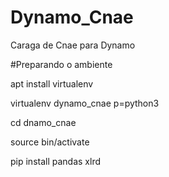 # Dynamo_Cnae
Caraga de Cnae para Dynamo

#Preparando o ambiente

apt install virtualenv

virtualenv dynamo_cnae p=python3

cd dnamo_cnae

source bin/activate

pip install pandas xlrd 
